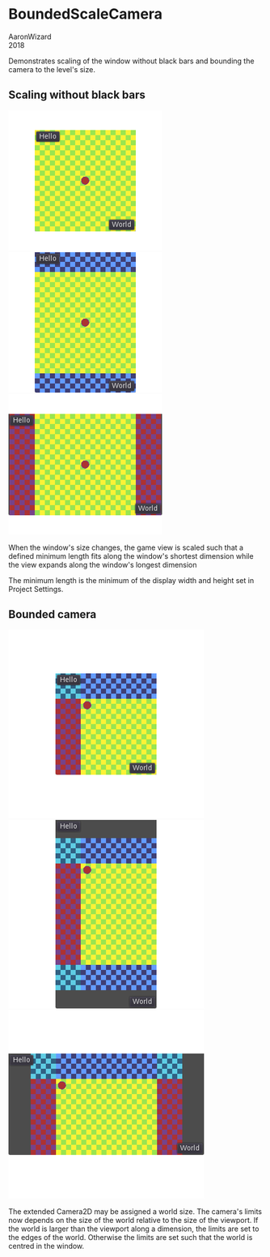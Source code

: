 # BoundedScaleCamera

AaronWizard  
2018

Demonstrates scaling of the window without black bars and bounding the camera to the level's size.

## Scaling without black bars

![](docs/window_square.png) ![](docs/window_tall.png) ![](docs/window_wide.png)

When the window's size changes, the game view is scaled such that a defined minimum length fits along the window's shortest dimension while the view expands along the window's longest dimension

The minimum length is the minimum of the display width and height set in Project Settings.

## Bounded camera

![](docs/camera_square.png) ![](docs/camera_tall.png) ![](docs/camera_wide.png)

The extended Camera2D may be assigned a world size. The camera's limits now depends on the size of the world relative to the size of the viewport. If the world is larger than the viewport along a dimension, the limits are set to the edges of the world. Otherwise the limits are set such that the world is centred in the window.